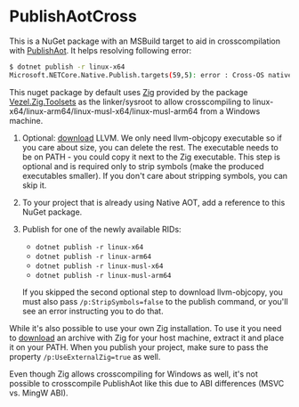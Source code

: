 # PublishAotCross

This is a NuGet package with an MSBuild target to aid in crosscompilation with [PublishAot](https://learn.microsoft.com/en-us/dotnet/core/deploying/native-aot/). It helps resolving following error:

```sh
$ dotnet publish -r linux-x64
Microsoft.NETCore.Native.Publish.targets(59,5): error : Cross-OS native compilation is not supported.
```

This nuget package by default uses [Zig](https://ziglang.org/) provided by the package [Vezel.Zig.Toolsets](https://github.com/vezel-dev/zig-toolsets) as the linker/sysroot to allow crosscompiling to linux-x64/linux-arm64/linux-musl-x64/linux-musl-arm64 from a Windows machine.

1. Optional: [download](https://releases.llvm.org/) LLVM. We only need llvm-objcopy executable so if you care about size, you can delete the rest. The executable needs to be on PATH - you could copy it next to the Zig executable. This step is optional and is required only to strip symbols (make the produced executables smaller). If you don't care about stripping symbols, you can skip it.
2. To your project that is already using Native AOT, add a reference to this NuGet package.
3. Publish for one of the newly available RIDs:
    * `dotnet publish -r linux-x64`
    * `dotnet publish -r linux-arm64`
    * `dotnet publish -r linux-musl-x64`
    * `dotnet publish -r linux-musl-arm64`

    If you skipped the second optional step to download llvm-objcopy, you must also pass `/p:StripSymbols=false` to the publish command, or you'll see an error instructing you to do that.


While it's also possible to use your own Zig installation. To use it you need to [download](https://ziglang.org/download/) an archive with Zig for your host machine, extract it and place it on your PATH. When you publish your project, make sure to pass the property `/p:UseExternalZig=true` as well. 


Even though Zig allows crosscompiling for Windows as well, it's not possible to crosscompile PublishAot like this due to ABI differences (MSVC vs. MingW ABI).
